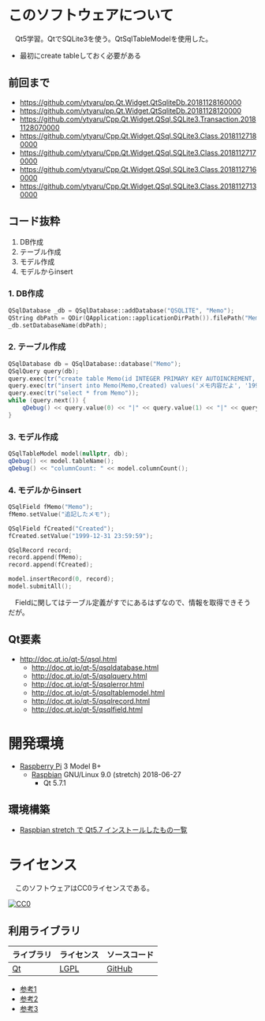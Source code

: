 ﻿# このソフトウェアについて

　Qt5学習。QtでSQLite3を使う。QtSqlTableModelを使用した。

* 最初にcreate tableしておく必要がある

## 前回まで

* https://github.com/ytyaru/pp.Qt.Widget.QtSqliteDb.20181128160000
* https://github.com/ytyaru/pp.Qt.Widget.QtSqliteDb.20181128120000
* https://github.com/ytyaru/Cpp.Qt.Widget.QSql.SQLite3.Transaction.20181128070000
* https://github.com/ytyaru/Cpp.Qt.Widget.QSql.SQLite3.Class.20181127180000
* https://github.com/ytyaru/Cpp.Qt.Widget.QSql.SQLite3.Class.20181127170000
* https://github.com/ytyaru/Cpp.Qt.Widget.QSql.SQLite3.Class.20181127160000
* https://github.com/ytyaru/Cpp.Qt.Widget.QSql.SQLite3.Class.20181127130000

## コード抜粋

1. DB作成
1. テーブル作成
1. モデル作成
1. モデルからinsert

### 1. DB作成

```cpp
QSqlDatabase _db = QSqlDatabase::addDatabase("QSQLITE", "Memo");
QString dbPath = QDir(QApplication::applicationDirPath()).filePath("Memo.sqlite3");
_db.setDatabaseName(dbPath);
```
### 2. テーブル作成

```cpp
QSqlDatabase db = QSqlDatabase::database("Memo");
QSqlQuery query(db);
query.exec(tr("create table Memo(id INTEGER PRIMARY KEY AUTOINCREMENT, Memo TEXT, Created TEXT)"));
query.exec(tr("insert into Memo(Memo,Created) values('メモ内容だよ', '1999-12-31 23:59:59')"));
query.exec(tr("select * from Memo"));
while (query.next()) {
    qDebug() << query.value(0) << "|" << query.value(1) << "|" << query.value(2);
}
```

### 3. モデル作成

```cpp
QSqlTableModel model(nullptr, db);
qDebug() << model.tableName();
qDebug() << "columnCount: " << model.columnCount();
```

### 4. モデルからinsert

```cpp
QSqlField fMemo("Memo");
fMemo.setValue("追記したメモ");

QSqlField fCreated("Created");
fCreated.setValue("1999-12-31 23:59:59");

QSqlRecord record;
record.append(fMemo);
record.append(fCreated);

model.insertRecord(0, record);
model.submitAll();
```

　Fieldに関してはテーブル定義がすでにあるはずなので、情報を取得できそうだが。

## Qt要素

* http://doc.qt.io/qt-5/qsql.html
    * http://doc.qt.io/qt-5/qsqldatabase.html
    * http://doc.qt.io/qt-5/qsqlquery.html
    * http://doc.qt.io/qt-5/qsqlerror.html
    * http://doc.qt.io/qt-5/qsqltablemodel.html
    * http://doc.qt.io/qt-5/qsqlrecord.html
    * http://doc.qt.io/qt-5/qsqlfield.html

# 開発環境

* [Raspberry Pi](https://ja.wikipedia.org/wiki/Raspberry_Pi) 3 Model B+
    * [Raspbian](https://www.raspberrypi.org/downloads/raspbian/) GNU/Linux 9.0 (stretch) 2018-06-27
        * Qt 5.7.1

## 環境構築

* [Raspbian stretch で Qt5.7 インストールしたもの一覧](http://ytyaru.hatenablog.com/entry/2019/12/17/000000)

# ライセンス

　このソフトウェアはCC0ライセンスである。

[![CC0](http://i.creativecommons.org/p/zero/1.0/88x31.png "CC0")](http://creativecommons.org/publicdomain/zero/1.0/deed.ja)

## 利用ライブラリ

ライブラリ|ライセンス|ソースコード
----------|----------|------------
[Qt](http://doc.qt.io/)|[LGPL](http://doc.qt.io/qt-5/licensing.html)|[GitHub](https://github.com/qt)

* [参考1](https://www3.sra.co.jp/qt/licence/index.html)
* [参考2](http://kou-lowenergy.hatenablog.com/entry/2017/02/17/154720)
* [参考3](https://qiita.com/ynuma/items/e8749233677821a81fcc)
